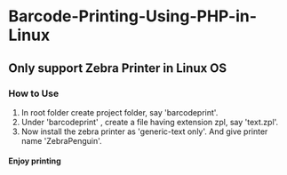 # Barcode-Printing-Using-PHP-in-Linux
## Only support Zebra Printer in Linux OS
### How to Use
1. In root folder create project folder, say 'barcodeprint'.
2. Under 'barcodeprint' , create a file having extension zpl, say 'text.zpl'.
3. Now install the zebra printer as 'generic-text only'. And give printer name 'ZebraPenguin'.

#### Enjoy printing
